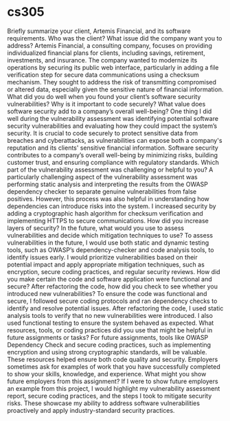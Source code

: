 # cs305
Briefly summarize your client, Artemis Financial, and its software requirements. Who was the client? What issue did the company want you to address?
Artemis Financial, a consulting company, focuses on providing individualized financial plans for clients, including savings, retirement, investments, and insurance. The company wanted to modernize its operations by securing its public web interface, particularly in adding a file verification step for secure data communications using a checksum mechanism. They sought to address the risk of transmitting compromised or altered data, especially given the sensitive nature of financial information.
What did you do well when you found your client’s software security vulnerabilities? Why is it important to code securely? What value does software security add to a company’s overall well-being?
One thing I did well during the vulnerability assessment was identifying potential software security vulnerabilities and evaluating how they could impact the system’s security. It is crucial to code securely to protect sensitive data from breaches and cyberattacks, as vulnerabilities can expose both a company's reputation and its clients' sensitive financial information. Software security contributes to a company’s overall well-being by minimizing risks, building customer trust, and ensuring compliance with regulatory standards.
Which part of the vulnerability assessment was challenging or helpful to you?
A particularly challenging aspect of the vulnerability assessment was performing static analysis and interpreting the results from the OWASP dependency checker to separate genuine vulnerabilities from false positives. However, this process was also helpful in understanding how dependencies can introduce risks into the system. I increased security by adding a cryptographic hash algorithm for checksum verification and implementing HTTPS to secure communications.
How did you increase layers of security? In the future, what would you use to assess vulnerabilities and decide which mitigation techniques to use?
To assess vulnerabilities in the future, I would use both static and dynamic testing tools, such as OWASP’s dependency-checker and code analysis tools, to identify issues early. I would prioritize vulnerabilities based on their potential impact and apply appropriate mitigation techniques, such as encryption, secure coding practices, and regular security reviews.
How did you make certain the code and software application were functional and secure? After refactoring the code, how did you check to see whether you introduced new vulnerabilities?
To ensure the code was functional and secure, I followed secure coding protocols and ran dependency checks to identify and resolve potential issues. After refactoring the code, I used static analysis tools to verify that no new vulnerabilities were introduced. I also used functional testing to ensure the system behaved as expected.
What resources, tools, or coding practices did you use that might be helpful in future assignments or tasks?
For future assignments, tools like OWASP Dependency Check and secure coding practices, such as implementing encryption and using strong cryptographic standards, will be valuable. These resources helped ensure both code quality and security.
Employers sometimes ask for examples of work that you have successfully completed to show your skills, knowledge, and experience. What might you show future employers from this assignment?
If I were to show future employers an example from this project, I would highlight my vulnerability assessment report, secure coding practices, and the steps I took to mitigate security risks. These showcase my ability to address software vulnerabilities proactively and apply industry-standard security practices.
